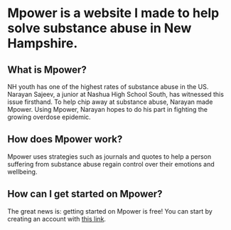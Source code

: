 # Mpower is a website I made to help solve substance abuse in New Hampshire.


## What is Mpower?
      
NH youth has one of the highest rates of substance abuse in the US. Narayan Sajeev, a junior at Nashua High School South, has witnessed this issue firsthand. To help chip away at substance abuse, Narayan made Mpower. Using Mpower, Narayan hopes to do his part in fighting the growing overdose epidemic.


## How does Mpower work?

Mpower uses strategies such as journals and quotes to help a person suffering from substance abuse regain control over their emotions and wellbeing.


## How can I get started on Mpower?
      
The great news is: getting started on Mpower is free! You can start by creating an account with [this link](http://www.mpowernh.com/signup "Create an account at Mpower"). 